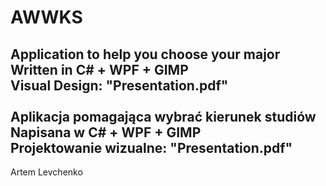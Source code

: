 # AWWKS
Application to help you choose your major<br/>
Written in C# + WPF + GIMP<br/>
Visual Design: "Presentation.pdf"
<br>
<br>
Aplikacja pomagająca wybrać kierunek studiów<br/>
Napisana w C# + WPF + GIMP<br/>
Projektowanie wizualne: "Presentation.pdf"
---
Artem Levchenko
